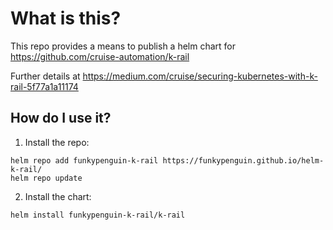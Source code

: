 # What is this?

This repo provides a means to publish a helm chart for https://github.com/cruise-automation/k-rail

Further details at https://medium.com/cruise/securing-kubernetes-with-k-rail-5f77a1a11174

## How do I use it?

1. Install the repo:

```
helm repo add funkypenguin-k-rail https://funkypenguin.github.io/helm-k-rail/
helm repo update
```

2. Install the chart:

```
helm install funkypenguin-k-rail/k-rail
```